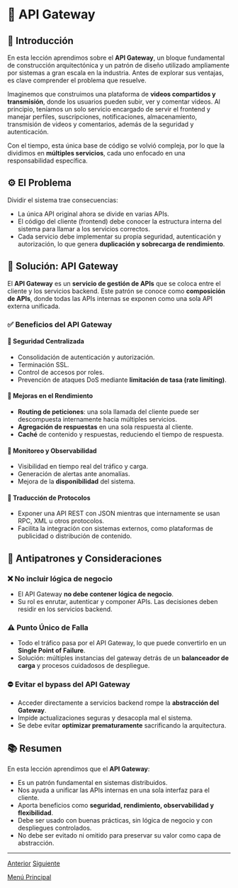 # 🧭 API Gateway

## 📌 Introducción

En esta lección aprendimos sobre el **API Gateway**, un bloque fundamental de construcción arquitectónica y un patrón de diseño utilizado ampliamente por sistemas a gran escala en la industria. Antes de explorar sus ventajas, es clave comprender el problema que resuelve.

Imaginemos que construimos una plataforma de **videos compartidos y transmisión**, donde los usuarios pueden subir, ver y comentar videos. Al principio, teníamos un solo servicio encargado de servir el frontend y manejar perfiles, suscripciones, notificaciones, almacenamiento, transmisión de videos y comentarios, además de la seguridad y autenticación.

Con el tiempo, esta única base de código se volvió compleja, por lo que la dividimos en **múltiples servicios**, cada uno enfocado en una responsabilidad específica.

## ⚙️ El Problema

Dividir el sistema trae consecuencias:

* La única API original ahora se divide en varias APIs.
* El código del cliente (frontend) debe conocer la estructura interna del sistema para llamar a los servicios correctos.
* Cada servicio debe implementar su propia seguridad, autenticación y autorización, lo que genera **duplicación y sobrecarga de rendimiento**.

## 🧱 Solución: API Gateway

El **API Gateway** es un **servicio de gestión de APIs** que se coloca entre el cliente y los servicios backend. Este patrón se conoce como **composición de APIs**, donde todas las APIs internas se exponen como una sola API externa unificada.

### ✅ Beneficios del API Gateway

#### 🔐 Seguridad Centralizada

* Consolidación de autenticación y autorización.
* Terminación SSL.
* Control de accesos por roles.
* Prevención de ataques DoS mediante **limitación de tasa (rate limiting)**.

#### 🚀 Mejoras en el Rendimiento

* **Routing de peticiones**: una sola llamada del cliente puede ser descompuesta internamente hacia múltiples servicios.
* **Agregación de respuestas** en una sola respuesta al cliente.
* **Caché** de contenido y respuestas, reduciendo el tiempo de respuesta.

#### 🧭 Monitoreo y Observabilidad

* Visibilidad en tiempo real del tráfico y carga.
* Generación de alertas ante anomalías.
* Mejora de la **disponibilidad** del sistema.

#### 🔁 Traducción de Protocolos

* Exponer una API REST con JSON mientras que internamente se usan RPC, XML u otros protocolos.
* Facilita la integración con sistemas externos, como plataformas de publicidad o distribución de contenido.

## 🚫 Antipatrones y Consideraciones

### ❌ No incluir lógica de negocio

* El API Gateway **no debe contener lógica de negocio**.
* Su rol es enrutar, autenticar y componer APIs. Las decisiones deben residir en los servicios backend.

### ⚠️ Punto Único de Falla

* Todo el tráfico pasa por el API Gateway, lo que puede convertirlo en un **Single Point of Failure**.
* Solución: múltiples instancias del gateway detrás de un **balanceador de carga** y procesos cuidadosos de despliegue.

### ⛔ Evitar el bypass del API Gateway

* Acceder directamente a servicios backend rompe la **abstracción del Gateway**.
* Impide actualizaciones seguras y desacopla mal el sistema.
* Se debe evitar **optimizar prematuramente** sacrificando la arquitectura.

## 📚 Resumen

En esta lección aprendimos que el **API Gateway**:

* Es un patrón fundamental en sistemas distribuidos.
* Nos ayuda a unificar las APIs internas en una sola interfaz para el cliente.
* Aporta beneficios como **seguridad, rendimiento, observabilidad y flexibilidad**.
* Debe ser usado con buenas prácticas, sin lógica de negocio y con despliegues controlados.
* No debe ser evitado ni omitido para preservar su valor como capa de abstracción.

---

[Anterior](https://github.com/wilfredoha/Software_Architecture_and_Design_of_Modern_Large_Scale_Systems/blob/main/04_Large_Scale_Systems_Architectural_Building_Blocks/04_Message_Brokers_Solutions_%26_Cloud_Technologies.md)   [Siguiente](https://github.com/wilfredoha/Software_Architecture_and_Design_of_Modern_Large_Scale_Systems/blob/main/04_Large_Scale_Systems_Architectural_Building_Blocks/06_API_Gateway_Solutions_%26_Cloud_Technologies.md)

[Menú Principal](https://github.com/wilfredoha/Software_Architecture_and_Design_of_Modern_Large_Scale_Systems/tree/main)
